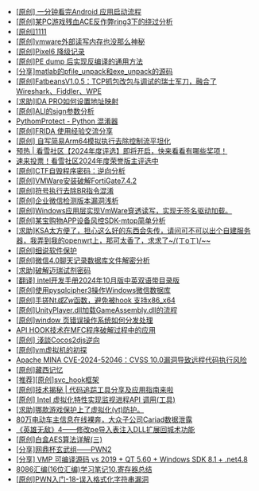 + [[原创] 一分钟看完Android 应用启动流程](https://bbs.kanxue.com/thread-284686.htm)
+ [[原创]某PC游戏残血ACE反作弊ring3下的绕过分析](https://bbs.kanxue.com/thread-284667.htm)
+ [[原创]1111](https://bbs.kanxue.com/thread-285033.htm)
+ [[原创]vmware外部读写内存也没那么神秘](https://bbs.kanxue.com/thread-284956.htm)
+ [[原创]Pixel6 降级记录](https://bbs.kanxue.com/thread-282311.htm)
+ [[原创]PE dump 后实现反编译的通用方法](https://bbs.kanxue.com/thread-284958.htm)
+ [[分享]matlab的pfile_unpack和exe_unpack的源码](https://bbs.kanxue.com/thread-271246.htm)
+ [[原创]FatbeansV1.0.5：TCP抓包改包与调试的瑞士军刀，融合了Wireshark、Fiddler、WPE](https://bbs.kanxue.com/thread-284571.htm)
+ [[求助]IDA PRO如何设置地址映射](https://bbs.kanxue.com/thread-285036.htm)
+ [[原创]ALI的sign参数分析](https://bbs.kanxue.com/thread-284292.htm)
+ [PythomProtect - Python 混淆器](https://bbs.kanxue.com/thread-285032.htm)
+ [[原创]FRIDA 使用经验交流分享](https://bbs.kanxue.com/thread-265160.htm)
+ [[原创] 自写简易Arm64模拟执行去除控制流平坦化](https://bbs.kanxue.com/thread-284890.htm)
+ [预热 | 看雪社区【2024年度评选】即将开启，快来看看有哪些奖项！](https://bbs.kanxue.com/thread-284945.htm)
+ [速来投票！看雪社区2024年度荣誉版主评选中](https://bbs.kanxue.com/thread-284944.htm)
+ [[原创]CTF自毁程序密码：逆向分析](https://bbs.kanxue.com/thread-285023.htm)
+ [[原创]VMWare安装破解FortiGate7.4.2](https://bbs.kanxue.com/thread-284794.htm)
+ [[原创]符号执行去除BR指令混淆](https://bbs.kanxue.com/thread-280737.htm)
+ [[原创]企业微信检测版本漏洞浅析](https://bbs.kanxue.com/thread-284796.htm)
+ [[原创]Windows应用层实现VmWare穿透读写，实现无签名驱动加载。](https://bbs.kanxue.com/thread-276176.htm)
+ [[原创]某宝购物APP设备风控SDK-mtop简单分析](https://bbs.kanxue.com/thread-284241.htm)
+ [[求助]KSA太方便了，担心这么好的东西会失传，请问可不可以出个自建服务器，我弄到我的openwrt上，那可太香了，求求了~/(ㄒoㄒ)/~~](https://bbs.kanxue.com/thread-285039.htm)
+ [[原创]细说软件保护](https://bbs.kanxue.com/thread-284629.htm)
+ [[原创]微信4.0聊天记录数据库文件解密分析](https://bbs.kanxue.com/thread-284417.htm)
+ [[求助]破解迈瑞试剂密码](https://bbs.kanxue.com/thread-285041.htm)
+ [[翻译] intel开发手册2024年10月版中英双语带目录版](https://bbs.kanxue.com/thread-285029.htm)
+ [[原创]使用pysqlcipher3操作Windows微信数据库](https://bbs.kanxue.com/thread-281525.htm)
+ [[原创]手搓Nt*或Zw*函数，避免被hook 支持x86_x64](https://bbs.kanxue.com/thread-284264.htm)
+ [[原创]UnityPlayer.dll加载GameAssembly.dll的流程](https://bbs.kanxue.com/thread-285044.htm)
+ [[原创]window 页错误操作系统如何分发处理](https://bbs.kanxue.com/thread-284919.htm)
+ [API HOOK技术在MFC程序破解过程中的应用](https://bbs.kanxue.com/thread-278245.htm)
+ [[原创] 淺談Cocos2djs逆向](https://bbs.kanxue.com/thread-283299.htm)
+ [[原创]vm虚拟机的初探](https://bbs.kanxue.com/thread-284883.htm)
+ [Apache MINA CVE-2024-52046：CVSS 10.0漏洞导致远程代码执行风险](https://bbs.kanxue.com/thread-285049.htm)
+ [[原创]藏西记忆](https://bbs.kanxue.com/thread-266970.htm)
+ [[推荐][原创]svc_hook框架](https://bbs.kanxue.com/thread-284713.htm)
+ [[原创]技术揭秘 | 代码追踪工具分享及应用指南来啦](https://bbs.kanxue.com/thread-285021.htm)
+ [[原创] Intel 虚拟化特性实现监视进程API 调用(工具)](https://bbs.kanxue.com/thread-283716.htm)
+ [[求助]哪款游戏保护上了虚拟化(vt)防护。](https://bbs.kanxue.com/thread-284987.htm)
+ [80万电动车主信息在线裸奔，大众子公司Cariad数据泄露](https://bbs.kanxue.com/thread-285051.htm)
+ [《英雄无敌》4——修改pe导入表注入DLL扩展回城术功能](https://bbs.kanxue.com/thread-284644.htm)
+ [[原创]白盒AES算法详解(三)](https://bbs.kanxue.com/thread-285052.htm)
+ [[分享]网鼎杯玄武组——PWN2](https://bbs.kanxue.com/thread-284494.htm)
+ [[分享] VMP 可编译源码 vs 2019 + QT 5.60 + Windows SDK 8.1 + .net4.8](https://bbs.kanxue.com/thread-279860.htm)
+ [8086汇编(16位汇编)学习笔记10.寄存器总结](https://bbs.kanxue.com/thread-285053.htm)
+ [[原创]PWN入门-18-误入格式化字符串漏洞](https://bbs.kanxue.com/thread-285054.htm)
